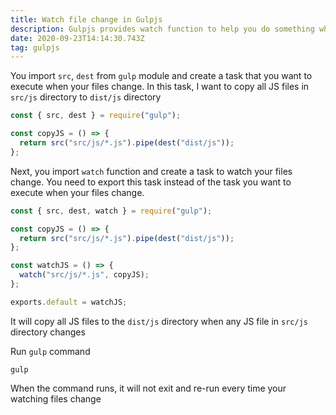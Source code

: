 ```yaml
---
title: Watch file change in Gulpjs
description: Gulpjs provides watch function to help you do something when your files change
date: 2020-09-23T14:14:30.743Z
tag: gulpjs
---
```

You import `src`, `dest` from `gulp` module and create a task that you want to execute when your files change. In this task, I want to copy all JS files in `src/js` directory to `dist/js` directory

```javascript
const { src, dest } = require("gulp");

const copyJS = () => {
  return src("src/js/*.js").pipe(dest("dist/js"));
};
```

Next, you import `watch` function and create a task to watch your files change. You need to export this task instead of the task you want to execute when your files change. 

```javascript
const { src, dest, watch } = require("gulp");

const copyJS = () => {
  return src("src/js/*.js").pipe(dest("dist/js"));
};

const watchJS = () => {
  watch("src/js/*.js", copyJS);
};

exports.default = watchJS;
```

It will copy all JS files to the `dist/js` directory when any JS file in `src/js` directory changes

Run `gulp` command

```
gulp
```

When the command runs, it will not exit and re-run every time your watching files change